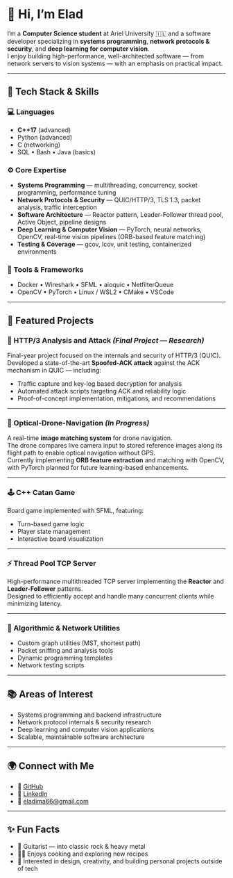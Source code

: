 # 👋 Hi, I’m Elad

I’m a **Computer Science student** at Ariel University 🇮🇱 and a software developer specializing in **systems programming**, **network protocols & security**, and **deep learning for computer vision**.  
I enjoy building high-performance, well-architected software — from network servers to vision systems — with an emphasis on practical impact.

---

## 🧰 Tech Stack & Skills

### 💻 Languages
- **C++17** (advanced)  
- Python (advanced)  
- C (networking)  
- SQL • Bash • Java (basics)

### ⚙️ Core Expertise
- **Systems Programming** — multithreading, concurrency, socket programming, performance tuning  
- **Network Protocols & Security** — QUIC/HTTP/3, TLS 1.3, packet analysis, traffic interception  
- **Software Architecture** — Reactor pattern, Leader-Follower thread pool, Active Object, pipeline designs  
- **Deep Learning & Computer Vision** — PyTorch, neural networks, OpenCV, real-time vision pipelines (ORB-based feature matching)  
- **Testing & Coverage** — gcov, lcov, unit testing, containerized environments

### 🧭 Tools & Frameworks
- Docker • Wireshark • SFML • aioquic • NetfilterQueue  
- OpenCV • PyTorch • Linux / WSL2 • CMake • VSCode

---

## 🚀 Featured Projects

### 🧠 HTTP/3 Analysis and Attack *(Final Project — Research)*
Final-year project focused on the internals and security of HTTP/3 (QUIC).  
Developed a state-of-the-art **Spoofed-ACK attack** against the ACK mechanism in QUIC — including:
- Traffic capture and key-log based decryption for analysis  
- Automated attack scripts targeting ACK and reliability logic  
- Proof-of-concept implementation, mitigations, and recommendations

---

### 🧠 Optical-Drone-Navigation *(In Progress)*
A real-time **image matching system** for drone navigation.  
The drone compares live camera input to stored reference images along its flight path to enable optical navigation without GPS.  
Currently implementing **ORB feature extraction** and matching with OpenCV, with PyTorch planned for future learning-based enhancements.

---

### 🕹 C++ Catan Game
Board game implemented with SFML, featuring:
- Turn-based game logic
- Player state management
- Interactive board visualization

---

### ⚡ Thread Pool TCP Server
High-performance multithreaded TCP server implementing the **Reactor** and **Leader-Follower** patterns.  
Designed to efficiently accept and handle many concurrent clients while minimizing latency.

---

### 🧪 Algorithmic & Network Utilities
- Custom graph utilities (MST, shortest path)  
- Packet sniffing and analysis tools  
- Dynamic programming templates  
- Network testing scripts

---

## 📚 Areas of Interest
- Systems programming and backend infrastructure  
- Network protocol internals & security research  
- Deep learning and computer vision applications  
- Scalable, maintainable software architecture

---

## 🌍 Connect with Me
- 🐙 [GitHub](https://github.com/Eladi24)  
- 💼 [LinkedIn](https://linkedin.com/in/elad-imany)
- 📧 eladima66@gmail.com

---

## ✨ Fun Facts
- 🎸 Guitarist — into classic rock & heavy metal 
- 🧑‍🍳 Enjoys cooking and exploring new recipes  
- 🌿 Interested in design, creativity, and building personal projects outside of tech

